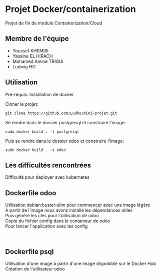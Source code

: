 # Projet Docker/containerization 

Projet de fin de module Containerization/Cloud

## Membre de l'équipe

* Youssef KHEMIRI
* Yassine EL HIRACH
* Mohamed Amine TRIGUI
* Ludwig HO

## Utilisation

Pré-requis:
Installation de docker

Cloner le projet:
 
    git clone https://github.com/Ludho/mini-projet.git

Se rendre dans le dossier postgresql et construire l'image:

    sudo docker build . -t postgresql
    

 Puis se rendre dans le dossier odoo et construire l'image:
 
    sudo docker build . -t odoo
    
## Les difficultés rencontrées

Difficulté pour deployer avec kubernetes


## Dockerfile odoo


Utilisation debian:buster-slim pour commencer avec une image légère <br>
A partir de l'image nous avons installé les dépendances utiles <br>
Puis généré les clés pour l'utilisation de odoo <br>
Copie du fichier config dans le containeur de odoo<br>
Pour lancer l'application avec les config<br>

 

## Dockerfile psql



Utilisation d'une image à partir d'une image dispobible sur le Docker Hub<br>
Création de l'utilisateur odoo

  
